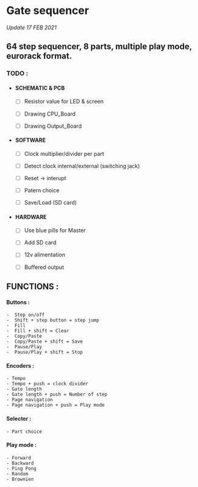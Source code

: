 
#   Gate sequencer
  *Update 17 FEB 2021*

##   64 step sequencer, 8 parts, multiple play mode, eurorack format.


###   TODO :
      
- ####     SCHEMATIC & PCB
	 - [ ] Resistor value for LED & screen
	 - [ ] Drawing CPU_Board
	 - [ ] Drawing Output_Board


- #### SOFTWARE
	 - [ ] Clock multiplier/divider per part
	 - [ ] Detect clock internal/external (switching jack)
	 - [ ] Reset -> interupt
	 - [ ] Patern choice
	 - [ ] Save/Load (SD card)

  
 - #### HARDWARE
	 - [ ] Use blue pills for Master
	 - [ ] Add SD card
	 - [ ] 12v alimentation
	 - [ ] Buffered output



##   FUNCTIONS :
#### Buttons  :
	-  Step on/off
	-  Shift + step button = step jump
	-  Fill
	-  Fill + shift = Clear
	-  Copy/Paste
	-  Copy/Paste + shift = Save
	-  Pause/Play
	-  Pause/Play + shift = Stop
	    

#### Encoders :
	- Tempo
	- Tempo + push = clock divider
	- Gate length
	- Gate length + push = Number of step
	- Page navigation
	- Page navigation + push = Play mode
	  
#### Selecter :
	- Part choice

#### Play mode :
	- Forward
	- Backward
	- Ping Pong
	- Random
	- Brownien
